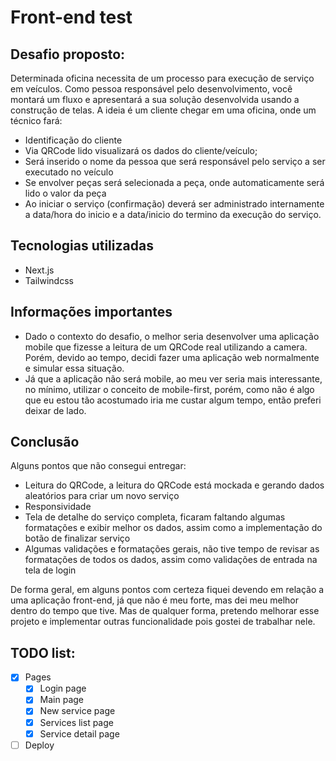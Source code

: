 # Front-end test
## Desafio proposto:

Determinada oficina necessita de um processo para
execução de serviço em veículos.
Como pessoa responsável pelo desenvolvimento, você
montará um fluxo e apresentará a sua solução
desenvolvida usando a construção de telas.
A ideia é um cliente chegar em uma oficina, onde um
técnico fará:
- Identificação do cliente
- Via QRCode lido visualizará os dados do
cliente/veículo;
- Será inserido o nome da pessoa que será responsável
pelo serviço a ser executado no veículo
- Se envolver peças será selecionada a peça, onde
automaticamente será lido o valor da peça
- Ao iniciar o serviço (confirmação) deverá ser
administrado internamente a data/hora do inicio e a
data/inicio do termino da execução do serviço.

## Tecnologias utilizadas

- Next.js
- Tailwindcss

## Informações importantes

- Dado o contexto do desafio, o melhor seria desenvolver uma aplicação mobile que
fizesse a leitura de um QRCode real utilizando a camera.
Porém, devido ao tempo, decidi fazer uma aplicação web normalmente e simular essa situação.
- Já que a aplicação não será mobile, ao meu ver seria mais interessante, no mínimo, utilizar o conceito de mobile-first,
porém, como não é algo que eu estou tão acostumado iria me custar algum tempo, então preferi deixar de lado.

## Conclusão

Alguns pontos que não consegui entregar:
- Leitura do QRCode, a leitura do QRCode está mockada e gerando dados aleatórios para criar um novo serviço
- Responsividade
- Tela de detalhe do serviço completa, ficaram faltando algumas formatações e exibir melhor os dados,
assim como a implementação do botão de finalizar serviço
- Algumas validações e formatações gerais, não tive tempo de revisar as formatações de todos os dados, assim como validações de entrada na tela de login

De forma geral, em alguns pontos com certeza fiquei devendo em relação a uma aplicação front-end, já que não é meu forte, mas dei meu melhor dentro do tempo que tive. Mas de qualquer forma, pretendo melhorar esse projeto e implementar outras funcionalidade pois gostei de trabalhar nele.

## TODO list:

- [x] Pages
  - [x] Login page
  - [x] Main page
  - [x] New service page
  - [x] Services list page
  - [x] Service detail page
- [ ] Deploy